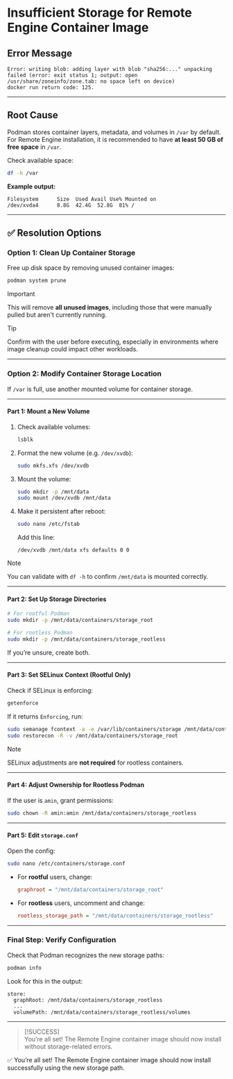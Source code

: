 # Insufficient Storage for Remote Engine Container Image

## Error Message

```shell
Error: writing blob: adding layer with blob "sha256:..." unpacking failed (error: exit status 1; output: open /usr/share/zoneinfo/zone.tab: no space left on device)
docker run return code: 125.
```

---

## Root Cause

Podman stores container layers, metadata, and volumes in `/var` by default. For Remote Engine installation, it is recommended to have **at least 50 GB of free space** in `/var`.

Check available space:

```bash
df -h /var
```

**Example output:**

```shell
Filesystem      Size  Used Avail Use% Mounted on
/dev/xvda4      8.8G  42.4G  52.8G  81% /
```

---

## ✅ Resolution Options

### Option 1: Clean Up Container Storage

Free up disk space by removing unused container images:

```bash
podman system prune
```

> [!IMPORTANT]  
> This will remove **all unused images**, including those that were manually pulled but aren't currently running.

> [!TIP]  
> Confirm with the user before executing, especially in environments where image cleanup could impact other workloads.

---

### Option 2: Modify Container Storage Location

If `/var` is full, use another mounted volume for container storage.

---

#### Part 1: Mount a New Volume

1. Check available volumes:

    ```bash
    lsblk
    ```

2. Format the new volume (e.g. `/dev/xvdb`):

    ```bash
    sudo mkfs.xfs /dev/xvdb
    ```

3. Mount the volume:

    ```bash
    sudo mkdir -p /mnt/data
    sudo mount /dev/xvdb /mnt/data
    ```

4. Make it persistent after reboot:

    ```bash
    sudo nano /etc/fstab
    ```

    Add this line:

    ```text
    /dev/xvdb /mnt/data xfs defaults 0 0
    ```

> [!NOTE]  
> You can validate with `df -h` to confirm `/mnt/data` is mounted correctly.

---

#### Part 2: Set Up Storage Directories

```bash
# For rootful Podman
sudo mkdir -p /mnt/data/containers/storage_root

# For rootless Podman
sudo mkdir -p /mnt/data/containers/storage_rootless
```

If you’re unsure, create both.

---

#### Part 3: Set SELinux Context (Rootful Only)

Check if SELinux is enforcing:

```bash
getenforce
```

If it returns `Enforcing`, run:

```bash
sudo semanage fcontext -a -e /var/lib/containers/storage /mnt/data/containers/storage_root
sudo restorecon -R -v /mnt/data/containers/storage_root
```

> [!NOTE]  
> SELinux adjustments are **not required** for rootless containers.

---

#### Part 4: Adjust Ownership for Rootless Podman

If the user is `amin`, grant permissions:

```bash
sudo chown -R amin:amin /mnt/data/containers/storage_rootless
```

---

#### Part 5: Edit `storage.conf`

Open the config:

```bash
sudo nano /etc/containers/storage.conf
```

- For **rootful** users, change:

    ```ini
    graphroot = "/mnt/data/containers/storage_root"
    ```

- For **rootless** users, uncomment and change:

    ```ini
    rootless_storage_path = "/mnt/data/containers/storage_rootless"
    ```

---

### Final Step: Verify Configuration

Check that Podman recognizes the new storage paths:

```bash
podman info
```

Look for this in the output:

```text
store:
  graphRoot: /mnt/data/containers/storage_rootless
  ...
  volumePath: /mnt/data/containers/storage_rootless/volumes
```

---

> [!SUCCESS]  
> You’re all set! The Remote Engine container image should now install without storage-related errors.

✅ You’re all set! The Remote Engine container image should now install successfully using the new storage path.
